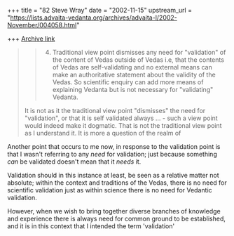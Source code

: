 +++
title = "82 Steve Wray"
date = "2002-11-15"
upstream_url = "https://lists.advaita-vedanta.org/archives/advaita-l/2002-November/004058.html"

+++
[Archive link](https://lists.advaita-vedanta.org/archives/advaita-l/2002-November/004058.html)

> > 4.  Traditional view point dismisses any need for
> "validation" of the
> > content of Vedas outside of Vedas i.e, that the contents of
> Vedas are
> > self-validating and no external means can make an
> authoritative statement
> > about the validity of the Vedas.  So scientific enquiry can
> add more means
> > of explaining Vedanta but is not necessary for "validating" Vedanta.
>
> It is not as it the traditional view point "dismisses" the need for
> "validation", or that it is self validated always ... - such
> a view point would indeed make it dogmatic. That is not the
traditional
> view point as I understand it. It is more a question of the realm of

Another point that occurs to me now, in response to the
validation point is that I wasn't referring to any *need*
for validation; just because something *can* be validated
doesn't mean that it *needs* it.

Validation should in this instance at least, be seen as
a relative matter not absolute; within the context and
traditions of the Vedas, there is no need for scientific
validation just as within science there is no need for
Vedantic validation.

However, when we wish to bring together diverse branches
of knowledge and experience there is always need for
common ground to be established, and it is in this context
that I intended the term 'validation'

